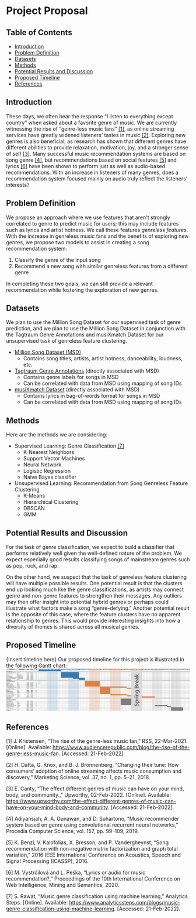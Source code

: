 # Project Proposal
## Table of Contents
  - [Introduction](#introduction)
  - [Problem Definition](#problem-definition)
  - [Datasets](#datasets)
  - [Methods](#methods)
  - [Potential Results and Discussion](#potential-results-and-discussion)
  - [Proposed Timeline](#proposed-timeline)
  - [References](#references)

## Introduction
These days, we often hear the response “I listen to everything except country” when asked about a favorite genre of music. We are currently witnessing the rise of “genre-less music fans” [[1]](#references), as online streaming services have greatly widened listeners’ tastes in music [[2]](#references). Exploring new genres is also beneficial, as research has shown that different genres have different abilities to provide relaxation, motivation, joy, and a stronger sense of self [[3]](#references). Many successful music recommendation systems are based on song genre [[4]](#references), but recommendations based on social features [[5]](#references) and lyrics [[6]](#references) have been shown to perform just as well as audio-based recommendations. With an increase in listeners of many genres, does a recommendation system focused mainly on audio truly reflect the listeners’ interests?  

## Problem Definition
We propose an approach where we use features that aren't strongly correlated to genre to predict music for users; this may include features such as lyrics and artist hotness. We call these features *genreless features*. With the increase in genreless music fans and the benefits of exploring new genres, we propose two models to assist in creating a song recommendation system:
1.	Classify the genre of the input song
2.	Recommend a new song with similar genreless features from a different genre

In completing these two goals, we can still provide a relevant recommendation while fostering the exploration of new genres.

## Datasets
We plan to use the Million Song Dataset for our supervised task of genre prediction, and we plan to use the Million Song Dataset in conjunction with the Tagtraum Genre Annotations and musiXmatch Dataset for our unsupervised task of genreless feature clustering.

- [Million Song Dataset (MSD)](http://millionsongdataset.com/)
  - Contains song titles, artists, artist hotness, danceability, loudness, etc.
- [Tagtraum Genre Annotations](https://www.tagtraum.com/msd_genre_datasets.html) (directly associated with MSD)
  - Contains genre labels for songs in MSD
  - Can be correlated with data from MSD using mapping of song IDs
- [musiXmatch Dataset](http://millionsongdataset.com/musixmatch/) (directly associated with MSD)
  - Contains lyrics in bag-of-words format for songs in MSD 
  - Can be correlated with data from MSD using mapping of song IDs

## Methods
Here are the methods we are considering:
- Supervised Learning: Genre Classification [[7]](#references)
  - K-Nearest Neighbors
  - Support Vector Machines
  - Neural Network
  - Logistic Regression
  - Naive Bayes classifier
- Unsupervised Learning: Recommendation from Song Genreless Feature Clustering
  - K-Means
  - Hierarchical Clustering
  - DBSCAN
  - GMM

## Potential Results and Discussion
For the task of genre classification, we expect to build a classifier that performs relatively well given the well-defined nature of the problem. We expect especially good results classifying songs of mainstream genres such as pop, rock, and rap.  

On the other hand, we suspect that the task of genreless feature clustering will have multiple possible results. One potential result is that the clusters end up looking much like the genre classifications, as artists may connect genre and non-genre features to strengthen their messages. Any outliers may then offer insight into potential hybrid genres or perhaps could illustrate what factors make a song “genre-defying.” Another potential result is the opposite of this case, where the feature clusters have no apparent relationship to genres. This would provide interesting insights into how a diversity of themes is shared across all musical genres.

## Proposed Timeline
{Insert timeline here}
Our proposed timeline for this project is illustrated in the following Gantt chart:
![Gantt chart](images/GanttChart.png)

## References
[1] J. Kristensen, “The rise of the genre-less music fan,” RSS, 22-Mar-2021. [Online]. Available: https://www.audiencerepublic.com/blog/the-rise-of-the-genre-less-music-fan. [Accessed: 21-Feb-2022].

[2] H. Datta, G. Knox, and B. J. Bronnenberg, “Changing their tune: How consumers’ adoption of online streaming affects music consumption and discovery,” Marketing Science, vol. 37, no. 1, pp. 5–21, 2018.

[3] E. Canty, “The effect different genres of music can have on your mind, body, and community.,” Upworthy, 02-Feb-2022. [Online]. Available: https://www.upworthy.com/the-effect-different-genres-of-music-can-have-on-your-mind-body-and-community. [Accessed: 21-Feb-2022].

[4] Adiyansjah, A. A. Gunawan, and D. Suhartono, “Music recommender system based on genre using convolutional recurrent neural networks,” Procedia Computer Science, vol. 157, pp. 99–109, 2019.

[5] K. Benzi, V. Kalofolias, X. Bresson, and P. Vandergheynst, “Song recommendation with non-negative matrix factorization and graph total variation,” 2016 IEEE International Conference on Acoustics, Speech and Signal Processing (ICASSP), 2016.

[6] M. Vystrčilová and L. Peška, “Lyrics or audio for music recommendation?,” Proceedings of the 10th International Conference on Web Intelligence, Mining and Semantics, 2020. 

[7] S. Rawat, “Music genre classification using machine learning,” Analytics Steps. [Online]. Available: https://www.analyticssteps.com/blogs/music-genre-classification-using-machine-learning. [Accessed: 21-Feb-2022].
